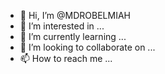 - 👋 Hi, I’m @MDROBELMIAH
- 👀 I’m interested in ...
- 🌱 I’m currently learning ...
- 💞️ I’m looking to collaborate on ...
- 📫 How to reach me ...

<!---
MDROBELMIAH/MDROBELMIAH is a ✨ special ✨ repository because its `README.md` (this file) appears on your GitHub profile.
You can click the Preview link to take a look at your changes.
--->

